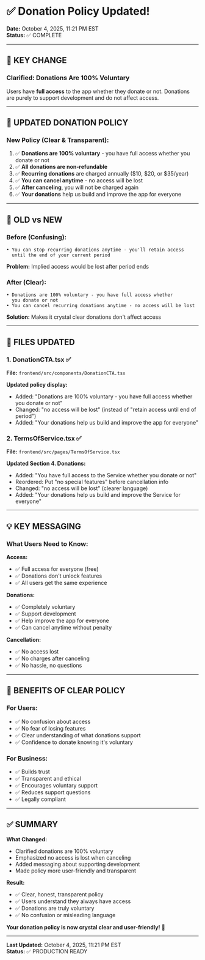 # ✅ Donation Policy Updated!

**Date:** October 4, 2025, 11:21 PM EST  
**Status:** ✅ COMPLETE

---

## 🎯 **KEY CHANGE**

### **Clarified: Donations Are 100% Voluntary**

Users have **full access** to the app whether they donate or not. Donations are purely to support development and do not affect access.

---

## 📝 **UPDATED DONATION POLICY**

### **New Policy (Clear & Transparent):**

1. ✅ **Donations are 100% voluntary** - you have full access whether you donate or not
2. ✅ **All donations are non-refundable**
3. ✅ **Recurring donations** are charged annually ($10, $20, or $35/year)
4. ✅ **You can cancel anytime** - no access will be lost
5. ✅ **After canceling**, you will not be charged again
6. ✅ **Your donations** help us build and improve the app for everyone

---

## 🔄 **OLD vs NEW**

### **Before (Confusing):**
```
• You can stop recurring donations anytime - you'll retain access 
  until the end of your current period
```
**Problem:** Implied access would be lost after period ends

### **After (Clear):**
```
• Donations are 100% voluntary - you have full access whether 
  you donate or not
• You can cancel recurring donations anytime - no access will be lost
```
**Solution:** Makes it crystal clear donations don't affect access

---

## 📄 **FILES UPDATED**

### **1. DonationCTA.tsx** ✅
**File:** `frontend/src/components/DonationCTA.tsx`

**Updated policy display:**
- Added: "Donations are 100% voluntary - you have full access whether you donate or not"
- Changed: "no access will be lost" (instead of "retain access until end of period")
- Added: "Your donations help us build and improve the app for everyone"

### **2. TermsOfService.tsx** ✅
**File:** `frontend/src/pages/TermsOfService.tsx`

**Updated Section 4. Donations:**
- Added: "You have full access to the Service whether you donate or not"
- Reordered: Put "no special features" before cancellation info
- Changed: "no access will be lost" (clearer language)
- Added: "Your donations help us build and improve the Service for everyone"

---

## 💡 **KEY MESSAGING**

### **What Users Need to Know:**

**Access:**
- ✅ Full access for everyone (free)
- ✅ Donations don't unlock features
- ✅ All users get the same experience

**Donations:**
- ✅ Completely voluntary
- ✅ Support development
- ✅ Help improve the app for everyone
- ✅ Can cancel anytime without penalty

**Cancellation:**
- ✅ No access lost
- ✅ No charges after canceling
- ✅ No hassle, no questions

---

## 🎯 **BENEFITS OF CLEAR POLICY**

### **For Users:**
- ✅ No confusion about access
- ✅ No fear of losing features
- ✅ Clear understanding of what donations support
- ✅ Confidence to donate knowing it's voluntary

### **For Business:**
- ✅ Builds trust
- ✅ Transparent and ethical
- ✅ Encourages voluntary support
- ✅ Reduces support questions
- ✅ Legally compliant

---

## ✅ **SUMMARY**

**What Changed:**
- Clarified donations are 100% voluntary
- Emphasized no access is lost when canceling
- Added messaging about supporting development
- Made policy more user-friendly and transparent

**Result:**
- ✅ Clear, honest, transparent policy
- ✅ Users understand they always have access
- ✅ Donations are truly voluntary
- ✅ No confusion or misleading language

**Your donation policy is now crystal clear and user-friendly!** 💚

---

**Last Updated:** October 4, 2025, 11:21 PM EST  
**Status:** ✅ PRODUCTION READY
